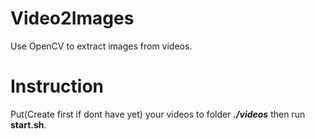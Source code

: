 # Video2Images
Use OpenCV to extract images from videos.

# Instruction
Put(Create first if dont have yet) your videos to folder ***./videos*** then run **start.sh**.
